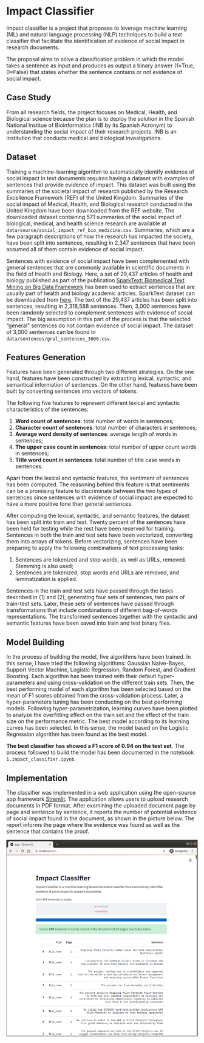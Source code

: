 # Impact Classifier

Impact classifier is a project that proposes to leverage machine learning (ML) and natural language processing (NLP) techniques to build a text classifier that facilitate the identification of evidence of social impact in research documents. 

The proposal aims to solve a classification problem in which the model takes a sentence as input and produces as output a binary answer (1=True, 0=False) that states whether the sentence contains or not evidence of social impact.


## Case Study

From all research fields, the project focuses on Medical, Health, and Biological science because the plan is to deploy the solution in the Spanish National Institue of Bioinformatics (INB by its Spanish Acronym) to understanding the social impact of their research projects. INB is an institution that conducts medical and biological investigations.

## Dataset

Training a machine-learning algorithm to automatically identify evidence of social impact in text documents requires having a dataset with examples of sentences that provide evidence of impact. This dataset was built using the summaries of the societal impact of research published by the Research Excellence Framework (REF) of the United Kingdom. Summaries of the social impact of Medical, Health, and Biological research conducted in the United Kingdom have been downloaded from the REF website.  The downloaded dataset containing 571 summaries of the social impact of biological, medical, and health science research are available at `data/source/social_impact_ref_bio_medicine.csv`. Summaries, which are a few paragraph descriptions of how the research has impacted the society, have been split into sentences, resulting in 2,347 sentences that have been assumed all of them contain evidence of social impact.

Sentences with evidence of social impact have been complemented with general sentences that are commonly available in scientific documents in the field of Health and Biology. Here, a set of 29,437 articles of health and biology published as part of the publication [SparkText: Biomedical Text Mining on Big Data Framework](https://www.researchgate.net/publication/308759738_SparkText_Biomedical_Text_Mining_on_Big_Data_Framework) has been used to extract sentences that are usually part of health and biology academic articles. SparkText dataset can be downloaded from [here](https://figshare.com/articles/New_draft_item/3796302). The text of the 29,437 articles has been split into sentences, resulting in 2,318,588 sentences. Then, 3,000 sentences have been ramdonly selected to complement sentences with evidence of social impact. The big assumption in this part of the process is that the selected “general” sentences do not contain evidence of social impact. The dataset of 3,000 sentences can be found in `data/sentences/gral_sentences_3000.csv`.

## Features Generation

Features have been generated through two different strategies. On the one hand, features have been constructed by extracting lexical, syntactic, and semantical information of sentences. On the other hand, features have been built by converting sentences into vectors of tokens.

The following five features to represent different lexical and syntactic characteristics of the sentences: 
1. **Word count of sentences**: total number of words in sentences;
2. **Character count of sentences**: total number of characters in sentences;
3. **Average word density of sentences**: average length of words in sentences;
4. **The upper case count in sentences**: total number of upper count words in sentences;
5. **Title word count in sentences**: total number of title case words in sentences.

Apart from the lexical and syntactic features, the sentiment of sentences has been computed. The reasoning behind this feature is that sentiments can be a promising feature to discriminate between the two types of sentences since sentences with evidence of social impact are expected to have a more positive tone than general sentences.

After computing the lexical, syntactic, and semantic features, the dataset has been split into train and test. Twenty percent of the sentences have been held for testing while the rest have been reserved for training. Sentences in both the train and test sets have been vectorized, converting them into arrays of tokens. Before vectorizing, sentences have been preparing to apply the following combinations of text processing tasks:
1. Sentences are tokenized and stop words, as well as URLs, removed. Stemming is also used;
2. Sentences are tokenized, stop words and URLs are removed, and lemmatization is applied.

Sentences in the train and test sets have passed through the tasks described in (1) and (2), generating four sets of sentences, two pairs of train-test sets. Later, these sets of sentences have passed through transformations that include combinations of different bag-of-words representations. The transformed sentences together with the syntactic and semantic features have been saved into train and test binary files.

## Model Building

In the process of building the model, five algorithms have been trained. In this sense, I have tried the following algorithms: Gaussian Naive-Bayes, Support Vector Machine, Logistic Regression, Random Forest, and Gradient Boosting. Each algorithm has been trained with their default hyper-parameters and using cross-validation on the different train sets. Then, the best performing model of each algorithm has been selected based on the mean of F1 scores obtained from the cross-validation process. Later, a hyper-parameters tuning has been conducting on the best performing models. Following hyper-parametrization, learning curves have been plotted to analyze the overfitting effect on the train set and the effect of the train size on the performance metric. The best model according to its learning curves has been selected. In this sense, the model based on the Logistic Regression algorithm has been found as the best model.

**The best classifier has showed a F1 score of 0.94 on the test set**. The process followed to build the model has been documented in the notebook `1.impact_classifier.ipynb`.

## Implementation

The classifier was implemented in a web application using the open-source app framework [Stremlit](https://www.streamlit.io/). The application allows users to upload research documents in PDF format. After examining the uploaded document page by page and sentence by sentence, it reports the number of potential evidence of social impact found in the document, as shown in the picture below. The report informs the page where the evidence was found as well as the sentence that contains the proof.

![Screeshot](figures/tool_screenshot2.png)





